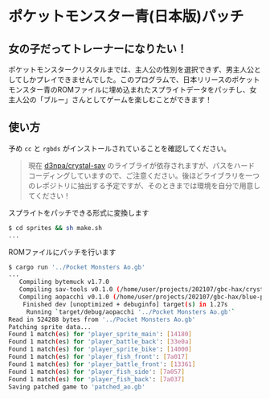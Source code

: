 # ポケットモンスター青(日本版)パッチ

## 女の子だってトレーナーになりたい！

ポケットモンスタークリスタルまでは、主人公の性別を選択できず、男主人公としてしかプレイできませんでした。このプログラムで、日本リリースのポケットモンスター青のROMファイルに埋め込まれたスプライトデータをパッチし、女主人公の「ブルー」さんとしてゲームを楽しむことができます！

## 使い方

予め `cc` と `rgbds` がインストールされていることを確認してください。

> 現在 [d3npa/crystal-sav](https://github.com/d3npa/crystal-sav) のライブライが依存されますが、パスをハードコーディングしていますので、ご注意ください。後ほどライブラリを一つのレポジトリに抽出する予定ですが、そのときまでは環境を自分で用意してください！

スプライトをパッチできる形式に変換します

```sh
$ cd sprites && sh make.sh
...
```

ROMファイルにパッチを行います

```sh
$ cargo run '../Pocket Monsters Ao.gb'
...
   Compiling bytemuck v1.7.0
   Compiling sav-tools v0.1.0 (/home/user/projects/202107/gbc-hax/crystal-sav/sav-tools)
   Compiling aopacchi v0.1.0 (/home/user/projects/202107/gbc-hax/blue-patch/aopacchi)
    Finished dev [unoptimized + debuginfo] target(s) in 1.27s
     Running `target/debug/aopacchi '../Pocket Monsters Ao.gb'`
Read in 524288 bytes from '../Pocket Monsters Ao.gb'
Patching sprite data...
Found 1 match(es) for 'player_sprite_main': [14180]
Found 1 match(es) for 'player_battle_back': [33e0a]
Found 1 match(es) for 'player_sprite_bike': [14000]
Found 1 match(es) for 'player_fish_front': [7a017]
Found 1 match(es) for 'player_battle_front': [13361]
Found 1 match(es) for 'player_fish_side': [7a057]
Found 1 match(es) for 'player_fish_back': [7a037]
Saving patched game to 'patched_ao.gb'
```